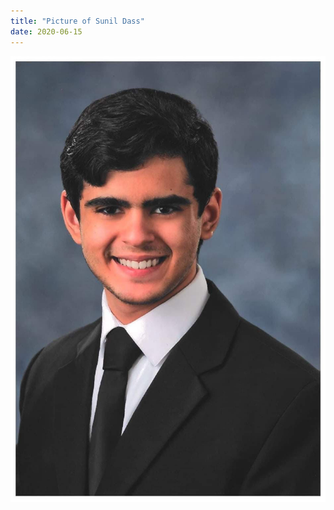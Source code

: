 ```yaml
---
title: "Picture of Sunil Dass"
date: 2020-06-15
---
```

![My helpful screenshot](/assets/img/gorser.jpg)

